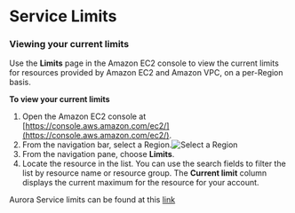 # Service Limits

### Viewing your current limits <a href="#view-limits" id="view-limits"></a>

Use the **Limits** page in the Amazon EC2 console to view the current limits for resources provided by Amazon EC2 and Amazon VPC, on a per-Region basis.

**To view your current limits**

1. Open the Amazon EC2 console at [https://console.aws.amazon.com/ec2/](https://console.aws.amazon.com/ec2/).
2. From the navigation bar, select a Region.![
   &#x20;                 Select a Region
   &#x20;              ](https://docs.aws.amazon.com/AWSEC2/latest/UserGuide/images/EC2\_select\_region.png)
3. From the navigation pane, choose **Limits**.
4. Locate the resource in the list. You can use the search fields to filter the list by resource name or resource group. The **Current limit** column displays the current maximum for the resource for your account.

Aurora Service limits can be found at this [link](https://docs.aws.amazon.com/AmazonRDS/latest/AuroraUserGuide/CHAP\_Limits.html)
